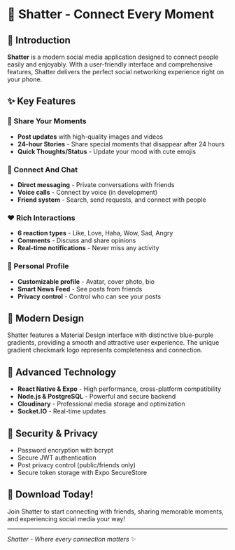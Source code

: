 # 📱 Shatter - Connect Every Moment

## 🌟 Introduction

**Shatter** is a modern social media application designed to connect people easily and enjoyably. With a user-friendly interface and comprehensive features, Shatter delivers the perfect social networking experience right on your phone.

## ✨ Key Features

### 📝 Share Your Moments
- **Post updates** with high-quality images and videos
- **24-hour Stories** - Share special moments that disappear after 24 hours
- **Quick Thoughts/Status** - Update your mood with cute emojis

### 💬 Connect And Chat
- **Direct messaging** - Private conversations with friends
- **Voice calls** - Connect by voice (in development)
- **Friend system** - Search, send requests, and connect with people

### ❤️ Rich Interactions
- **6 reaction types** - Like, Love, Haha, Wow, Sad, Angry
- **Comments** - Discuss and share opinions
- **Real-time notifications** - Never miss any activity

### 👤 Personal Profile
- **Customizable profile** - Avatar, cover photo, bio
- **Smart News Feed** - See posts from friends
- **Privacy control** - Control who can see your posts

## 🎨 Modern Design

Shatter features a Material Design interface with distinctive blue-purple gradients, providing a smooth and attractive user experience. The unique gradient checkmark logo represents completeness and connection.

## 🚀 Advanced Technology

- **React Native & Expo** - High performance, cross-platform compatibility
- **Node.js & PostgreSQL** - Powerful and secure backend
- **Cloudinary** - Professional media storage and optimization
- **Socket.IO** - Real-time updates

## 🔐 Security & Privacy

- Password encryption with bcrypt
- Secure JWT authentication
- Post privacy control (public/friends only)
- Secure token storage with Expo SecureStore

## 📲 Download Today!

Join Shatter to start connecting with friends, sharing memorable moments, and experiencing social media your way!

---

*Shatter - Where every connection matters* ✨

